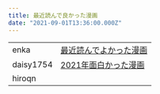 ```yaml
---
title: 最近読んで良かった漫画
date: "2021-09-01T13:36:00.000Z"
---
```


<table class="articles">
  <tr>
    <td>enka</td>
    <td><a href="https://enkaism.hatenadiary.jp/entry/2021/09/01/210000">最近読んでよかった漫画</a></td>
  </tr>
  <tr>
    <td>daisy1754</td>
    <td><a href="https://nkazuki.hatenablog.com/">2021年面白かった漫画</a></td>
  </tr>
  <tr>
    <td>hiroqn</td>
    <td></td>
  </tr>
</table>
